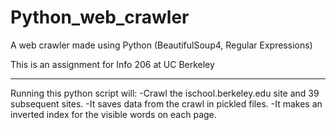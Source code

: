 Python_web_crawler
==================

A web crawler made using Python (BeautifulSoup4, Regular Expressions)

This is an assignment for Info 206 at UC Berkeley

----
Running this python script will: 
-Crawl the ischool.berkeley.edu site and 39 subsequent sites.
-It saves data from the crawl in pickled files. 
-It makes an inverted index for the visible words on each page.
